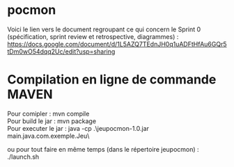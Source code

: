 # pocmon

Voici le lien vers le document regroupant ce qui concern le Sprint 0 (spécification, sprint review et retrospective, diagrammes) : https://docs.google.com/document/d/1L5AZQ7TEdnJH0q1uADFtHfAu6GQr5tDm0wO54dqq2Uc/edit?usp=sharing

# Compilation en ligne de commande MAVEN
Pour comipler : mvn compile\
Pour build le jar : mvn package\
Pour executer le jar : java -cp .\jeupocmon-1.0.jar main.java.com.exemple.Jeu\\

ou pour tout faire en même temps (dans le répertoire jeupocmon) : ./launch.sh
